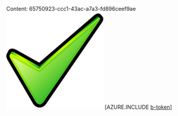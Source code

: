 Content: 65750923-ccc1-43ac-a7a3-fd896ceef9ae![image](7229be39-8d34-46e8-b7eb-0f9329cffd0f.png)
[AZURE.INCLUDE [b-token](c39d9b48-55f6-42d0-ab58-b0dc360e640d.md)]
